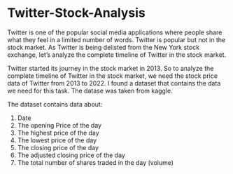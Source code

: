 # Twitter-Stock-Analysis
Twitter is one of the popular social media applications where people share what they feel in a limited number of words. Twitter is popular but not in the stock market. As Twitter is being delisted from the New York stock exchange, let’s analyze the complete timeline of Twitter in the stock market.

Twitter started its journey in the stock market in 2013. So to analyze the complete timeline of Twitter in the stock market, we need the stock price data of Twitter from 2013 to 2022. I found a dataset that contains the data we need for this task.
The datase was taken from kaggle.

The dataset contains data about:

1. Date
2. The opening Price of the day
3. The highest price of the day
4. The lowest price of the day
5. The closing price of the day
6. The adjusted closing price of the day
7. The total number of shares traded in the day (volume)
